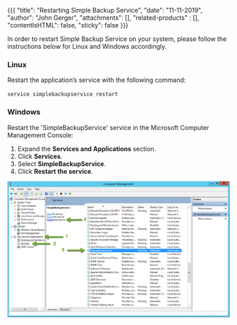 {{{
  "title": "Restarting Simple Backup Service",
  "date": "11-11-2019",
  "author":  "John Gerger",
  "attachments": [],
  "related-products" : [],
  "contentIsHTML": false,
  "sticky": false
}}}

In order to restart Simple Backup Service on your system, please follow the instructions below for Linux and Windows accordingly.

### Linux
Restart the application’s service with the following command:

``service simplebackupservice restart``

### Windows
Restart the 'SimpleBackupService' service in the Microsoft Computer Management Console:

1. Expand the **Services and Applications** section.
2. Click **Services**.
3. Select **SimpleBackupService**.
4. Click **Restart the service**.

![](../images/backup/restarting-sbs/Windows_Computer_Management_Console.png)
